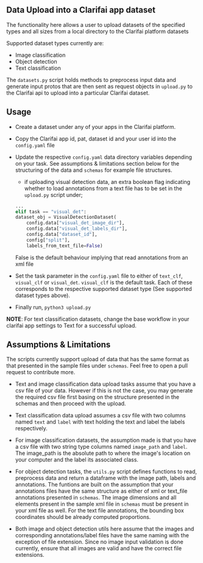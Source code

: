 ## Data Upload into a Clarifai app dataset

The functionality here allows a user to upload datasets of the specified types and all sizes from a local directory to the Clarifai platform datasets

Supported dataset types currently are:
* Image classification
* Object detection
* Text classification

The `datasets.py` script holds methods to preprocess input data and generate input protos that are then sent as request objects in `upload.py` to the Clarifai api to upload into a particular Clarifai dataset.

## Usage

* Create a dataset under any of your apps in the Clarifai platform.

* Copy the Clarifai app id, pat, dataset id and your user id into the `config.yaml` file

* Update the respective `config.yaml` data directory variables depending on your task. See assumptions & limitations section below for the structuring of the data and `schemas` for example file structures.
	* if uploading visual detection data, an extra boolean flag indicating whether to load annotations from a text file has to be set in the `upload.py` script under;
	```python
	...
	elif task == "visual_det":
    dataset_obj = VisualDetectionDataset(
        config.data["visual_det_image_dir"],
        config.data["visual_det_labels_dir"],
        config.data["dataset_id"],
        config["split"],
        labels_from_text_file=False)
	```
	False is the default behaviour implying that read annotations from an xml file

* Set the task parameter in the `config.yaml` file to either of `text_clf`, `visual_clf` or `visual_det`. `visual_clf` is the default task. Each of these corresponds to the respective supported dataset type (See supported dataset types above).

* Finally run, ```python3 upload.py```

**NOTE**: For text classification datasets, change the base workflow in your clarifai app settings to Text for a successful upload.


## Assumptions & Limitations

The scripts currently support upload of data that has the same format as that presented in the sample files under `schemas`. Feel free to open a pull request to contribute more.

* Text and image classification data upload tasks assume that you have a csv file of your data. However if this is not the case, you may generate the required csv file first basing on the structure presented in the schemas and then proceed with the upload.

* Text classification data upload assumes a csv file with two columns named `text` and `label` with text holding the text and label the labels respectively.

* For image classification datasets, the assumption made is that you have a csv file with two string type columns named `image_path` and `label`. The image_path is the absolute path to where the image's location on your computer and the label its associated class.

* For object detection tasks, the `utils.py` script defines functions to read, preprocess data and return a dataframe with the image path, labels and annotations. The funtions are built on the assumption that your annotations files have the same structure as either of xml or text_file annotations presented in `schemas`. The image dimensions and all elements present in the sample xml file in `schemas` must be present in your xml file as well. For the text file annotations, the bounding box coordinates should be already computed proportions.

* Both image and object detection utils here assume that the images and corresponding annotations/label files have the same naming with the exception of file extension. Since no image input validation is done currently,  ensure that all images are valid and have the correct file extensions.
